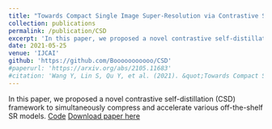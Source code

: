 ```yaml
---
title: "Towards Compact Single Image Super-Resolution via Contrastive Self-distillation"
collection: publications
permalink: /publication/CSD
excerpt: 'In this paper, we proposed a novel contrastive self-distillation (CSD) framework to simultaneously compress and accelerate various off-the-shelf SR models.'
date: 2021-05-25
venue: 'IJCAI'
github: 'https://github.com/Booooooooooo/CSD'
#paperurl: 'https://arxiv.org/abs/2105.11683'
#citation: 'Wang Y, Lin S, Qu Y, et al. (2021). &quot;Towards Compact Single Image Super-Resolution via Contrastive Self-distillation.&quot; <i>IJCAI</i>.'
---
```

In this paper, we proposed a novel contrastive self-distillation (CSD) framework to simultaneously compress and accelerate various off-the-shelf SR models.
[Code](https://github.com/Booooooooooo/CSD)
[Download paper here](https://arxiv.org/pdf/2105.11683.pdf)
